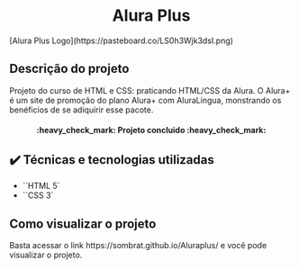 <h1 align="center">Alura Plus</h1>
[Alura Plus Logo](https://pasteboard.co/LS0h3Wjk3dsI.png)

## Descrição do projeto 

<p aling="justify">
Projeto do curso de HTML e CSS: praticando HTML/CSS da Alura. O Alura+ é um site de promoção do plano Alura+ com AluraLingua, monstrando os benéficios de se adiquirir esse pacote.
</p>

<h4 align="center"> 
    :heavy_check_mark:  Projeto concluido  :heavy_check_mark:
</h4>

## ✔️ Técnicas e tecnologias utilizadas

- ``HTML 5`
- ``CSS 3`

## Como visualizar o projeto

<p aling="justify">
Basta acessar o link https://sombrat.github.io/Aluraplus/ e você pode visualizar o projeto.
</p>
